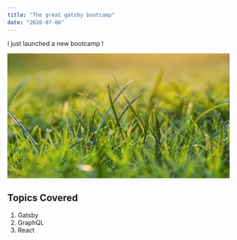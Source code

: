```yaml
---
title: "The great gatsby bootcamp"
date: "2020-07-06"
---
```


I just launched a new bootcamp !

![](./grasspic.jpg)

## Topics Covered

1. Gatsby
2. GraphQL
3. React